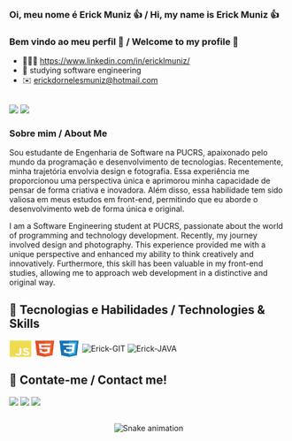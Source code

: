 ### Oi, meu nome é Erick Muniz 👍 / Hi, my name is Erick Muniz 👍
### Bem vindo ao meu  perfil 👋 / Welcome to my profile 👋

- 👨🏻‍💻 https://www.linkedin.com/in/ericklmuniz/
- 🌱 studying software engineering
- ✉️ erickdornelesmuniz@hotmail.com

##

<div>
  <img height="180em" src="https://github-readme-stats.vercel.app/api?username=ericklmuniz&show_icons=true&theme=tokyonight&include_all_commits=true&count_private=true"/>
  <img height="180em" src="https://github-readme-stats.vercel.app/api/top-langs/?username=ericklmuniz&layout=compact&langs_count=16&theme=tokyonight"/>
</div>

### Sobre mim / About Me
Sou estudante de Engenharia de Software na PUCRS, apaixonado pelo mundo da programação e desenvolvimento de tecnologias. Recentemente, minha trajetória envolvia design e fotografia. Essa experiência me proporcionou uma perspectiva única e aprimorou minha capacidade de pensar de forma criativa e inovadora. Além disso, essa habilidade tem sido valiosa em meus estudos em front-end, permitindo que eu aborde o desenvolvimento web de forma única e original.

I am a Software Engineering student at PUCRS, passionate about the world of programming and technology development. Recently, my journey involved design and photography. This experience provided me with a unique perspective and enhanced my ability to think creatively and innovatively. Furthermore, this skill has been valuable in my front-end studies, allowing me to approach web development in a distinctive and original way.

## 🔧 Tecnologias e Habilidades / Technologies & Skills
<div>
  <img align="center" alt="Erick-Js" height="30" width="40" src="https://raw.githubusercontent.com/devicons/devicon/master/icons/javascript/javascript-plain.svg">
  <img align="center" alt="Erick-HTML" height="30" width="40" src="https://raw.githubusercontent.com/devicons/devicon/master/icons/html5/html5-original.svg">
  <img align="center" alt="Erick-CSS" height="30" width="40" src="https://raw.githubusercontent.com/devicons/devicon/master/icons/css3/css3-original.svg">
  <img align="center" alt="Erick-GIT" height="30" width="40" src="https://cdn.jsdelivr.net/gh/devicons/devicon/icons/git/git-original.svg">
  <img align="center" alt="Erick-JAVA" height="30" width="40" src="https://cdn.jsdelivr.net/gh/devicons/devicon/icons/java/java-plain.svg">
</div>

## 🤝 Contate-me / Contact me!
<div>
  <a href="https://www.instagram.com/ericklmuniz/" target="_blank"><img src="https://img.shields.io/badge/-Instagram-%23E4405F?style=for-the-badge&logo=instagram&logoColor=white" target="_blank"></a>
  <a href = "mailto:erickdornelesmuniz@outlook.com"><img src="https://img.shields.io/badge/Microsoft_Outlook-0078D4?style=for-the-badge&logo=microsoft-outlook&logoColor=white" target="_blank"></a>
  <a href="https://www.linkedin.com/in/ericklmuniz/" target="_blank"><img src="https://img.shields.io/badge/-LinkedIn-%230077B5?style=for-the-badge&logo=linkedin&logoColor=white" target="_blank"></a> 
</div>

##

<div align="center">
  
  ![Snake animation](https://github.com/ericklmuniz/ericklmuniz/blob/output/github-contribution-grid-snake.svg)
  
</div>

##
